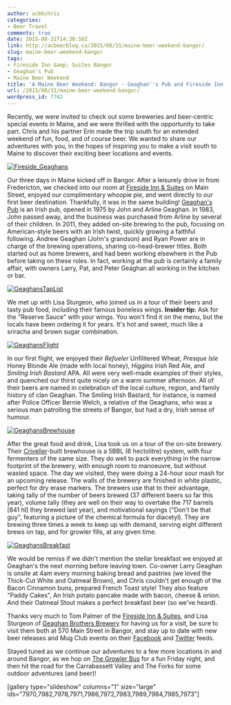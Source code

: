 ```yaml
---
author: acbbchris
categories:
- Beer Travel
comments: true
date: 2015-08-31T14:30:16Z
link: http://acbeerblog.ca/2015/08/31/maine-beer-weekend-bangor/
slug: maine-beer-weekend-bangor
tags:
- Fireside Inn &amp; Suites Bangor
- Geaghan's Pub
- Maine Beer Weekend
title: 'A Maine Beer Weekend: Bangor - Geaghan''s Pub and Fireside Inn & Suites'
url: /2015/08/31/maine-beer-weekend-bangor/
wordpress_id: 7742
---
```


Recently, we were invited to check out some breweries and beer-centric special events in Maine, and we were thrilled with the opportunity to take part. Chris and his partner Erin made the trip south for an extended weekend of fun, food, and of course beer. We wanted to share our adventures with you, in the hopes of inspiring you to make a visit south to Maine to discover their exciting beer locations and events.

[![Fireside_Geaghans](http://acbeerblog.ca/wp-content/uploads/2018/08/Fireside_Geaghans-1024x773.jpg)](http://acbeerblog.ca/wp-content/uploads/2018/08/Fireside_Geaghans.jpg)

Our three days in Maine kicked off in Bangor. After a leisurely drive in from Fredericton, we checked into our room at [Fireside Inn & Suites](http://firesideinnbangor.com/) on Main Street, enjoyed our complimentary whoopie pie, and went directly to our first beer destination. Thankfully, it was in the same building! [Geaghan's Pub](http://www.geaghans.com/) is an Irish pub, opened in 1975 by John and Arline Geaghan. In 1983, John passed away, and the business was purchased from Arline by several of their children. In 2011, they added on-site brewing to the pub, focusing on American-style beers with an Irish twist, quickly growing a faithful following. Andrew Geaghan (John's grandson) and Ryan Power are in charge of the brewing operations, sharing co-head-brewer titles. Both started out as home brewers, and had been working elsewhere in the Pub before taking on these roles. In fact, working at the pub is certainly a family affair, with owners Larry, Pat, and Peter Geaghan all working in the kitchen or bar.

[![GeaghansTapList](http://acbeerblog.ca/wp-content/uploads/2018/08/GeaghansTapList-768x1024.jpg)](http://acbeerblog.ca/wp-content/uploads/2018/08/GeaghansTapList.jpg)

We met up with Lisa Sturgeon, who joined us in a tour of their beers and tasty pub food, including their famous boneless wings. **Insider tip:** Ask for the "Reserve Sauce" with your wings. You won't find it on the menu, but the locals have been ordering it for years. It's hot and sweet, much like a sriracha and brown sugar combination.

[![GeaghansFlight](http://acbeerblog.ca/wp-content/uploads/2018/08/GeaghansFlight2-1024x619.jpg)](http://acbeerblog.ca/wp-content/uploads/2018/08/GeaghansFlight2.jpg)

In our first flight, we enjoyed their _Refueler_ Unfilitered Wheat, _Presque Isle_ Honey Blonde Ale (made with local honey), _Higgins_ Irish Red Ale, and _Smiling Irish Bastard_ APA. All were very well-made examples of their styles, and quenched our thirst quite nicely on a warm summer afternoon. All of their beers are named in celebration of the local culture, region, and family history of clan Geaghan. The Smiling Irish Bastard, for instance, is named after Police Officer Bernie Welch, a relative of the Geaghans, who was a serious man patrolling the streets of Bangor, but had a dry, Irish sense of humour.

[![GeaghansBrewhouse](http://acbeerblog.ca/wp-content/uploads/2018/08/GeaghansBrewhouse-1024x768.jpg)](http://acbeerblog.ca/wp-content/uploads/2018/08/GeaghansBrewhouse.jpg)

After the great food and drink, Lisa took us on a tour of the on-site brewery. Their [Criveller](http://www.criveller.com/)-built brewhouse is a 5BBL (6 hectolitre) system, with four fermenters of the same size. They do well to pack everything in the narrow footprint of the brewery, with enough room to manoeuvre, but without wasted space. The day we visited, they were doing a 24-hour sour mash for an upcoming release. The walls of the brewery are finished in white plastic, perfect for dry erase markers. The brewers use that to their advantage, taking tally of the number of beers brewed (37 different beers so far this year), volume tally (they are well on their way to overtake the 717 barrels [841 hl] they brewed last year), and motivational sayings ("Don't be that guy", featuring a picture of the chemical formula for diacetyl). They are brewing three times a week to keep up with demand, serving eight different brews on tap, and for growler fills, at any given time.

[![GeaghansBreakfast](http://acbeerblog.ca/wp-content/uploads/2018/08/GeaghansBreakfast-1024x800.jpg)](http://acbeerblog.ca/wp-content/uploads/2018/08/GeaghansBreakfast.jpg)

We would be remiss if we didn't mention the stellar breakfast we enjoyed at Geaghan's the next morning before leaving town. Co-owner Larry Geaghan is onsite at 4am every morning baking bread and pastries (we loved the Thick-Cut White and Oatmeal Brown), and Chris couldn't get enough of the Bacon Cinnamon buns, prepared French Toast style! They also feature "Paddy Cakes", An Irish potato pancake made with bacon, cheese & onion. And their Oatmeal Stout makes a perfect breakfast beer (so we've heard).

Thanks very much to Tom Palmer of the [Fireside Inn & Suites](http://firesideinnbangor.com/), and Lisa Sturgeon of [Geaghan Brothers Brewery](http://www.geaghans.com/) for having us for a visit, be sure to visit them both at 570 Main Street in Bangor, and stay up to date with new beer releases and Mug Club events on their [Facebook](https://www.facebook.com/geaghans) and [Twitter](https://twitter.com/GeaghansPub) feeds.

Stayed tuned as we continue our adventures to a few more locations in and around Bangor, as we hop on [The Growler Bus](https://www.thegrowlerbus.com/) for a fun Friday night, and then hit the road for the Carrabassett Valley and The Forks for some outdoor adventures (and beer)!

[gallery type="slideshow" columns="1" size="large" ids="7970,7982,7978,7971,7986,7972,7983,7989,7984,7985,7973"]
